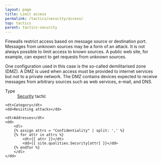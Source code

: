 ```yaml
---
layout: page
title: Limit access
permalink: /tactics/security/access/
top: tactics
parent: tactics-security
---
```


Firewalls restrict access based on message source or destination port. Messages from unknown sources may be a form of an attack. It is not always possible to
limit access to known sources. A public web site, for example, can expect to get requests from unknown sources.

One configuration used in this case is the so-called demilitarised zone (DMZ). A DMZ is used when access must be provided to internet services but not to a
private network. The DMZ contains devices expected to receive messages from arbitrary sources such as web services, e-mail, and DNS.

<dl>
    <dt>Type</dt>
    <dd><a href="{{ '/quality/security/' | relative_url }}">Security</a> tactic</dd>
    
    <dt>Category</dt>
    <dd>Resisting attacks</dd>
    
    <dt>Addresses</dt>
    <dd>
        <dl>
        {% assign attrs = "Confidentiality" | split: ',' %}
        {% for attr in attrs %}
            <dt>{{ attr }}</dt>
            <dd>{{ site.qualities.Security[attr] }}</dd>
        {% endfor %}
        </dl>
    </dd>
</dl>
